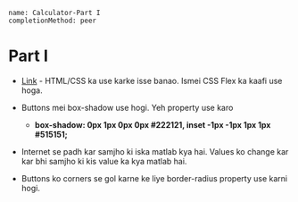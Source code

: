 ```ngMeta
name: Calculator-Part I
completionMethod: peer
```

# Part I

- [Link](http://codepen.io/navgurukul/full/oBNexy) - HTML/CSS ka use karke isse banao. Ismei CSS Flex ka kaafi use hoga.

- Buttons mei box-shadow use hogi. Yeh property use karo

	- **box-shadow: 0px 1px 0px 0px #222121, inset -1px -1px 1px 1px #515151;**
- Internet se padh kar samjho ki iska matlab kya hai. Values ko change kar kar bhi 
	samjho ki kis value ka kya matlab hai.

- Buttons ko corners se gol karne ke liye border-radius property use karni hogi.

